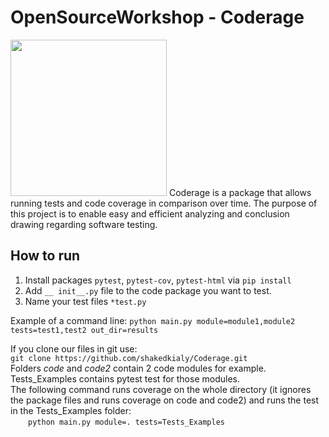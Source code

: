 # OpenSourceWorkshop - Coderage
<img src="https://github.com/shakedkialy/Coderage/blob/main/html_files/logo.png?raw=true" width="250"> 
Coderage is a package that allows running tests and code coverage in comparison over time.
The purpose of this project is to enable easy and efficient analyzing and conclusion drawing regarding software testing.  
  
  
## How to run
1. Install packages `pytest`, `pytest-cov`, `pytest-html` via `pip install`
2. Add `__ init__.py` file to the code package you want to test.
3. Name your test files `*test.py` 
 
 Example of a command line:
  `python main.py module=module1,module2 tests=test1,test2 out_dir=results`
    
If you clone our files in git use:  
`git clone https://github.com/shakedkialy/Coderage.git`  
Folders _code_ and _code2_ contain 2 code modules for example.  
Tests_Examples contains pytest test for those modules.  
The following command runs coverage on the whole directory (it ignores the package files and runs coverage on code and code2) and runs the test in the Tests_Examples folder:  
      `python main.py module=. tests=Tests_Examples`

